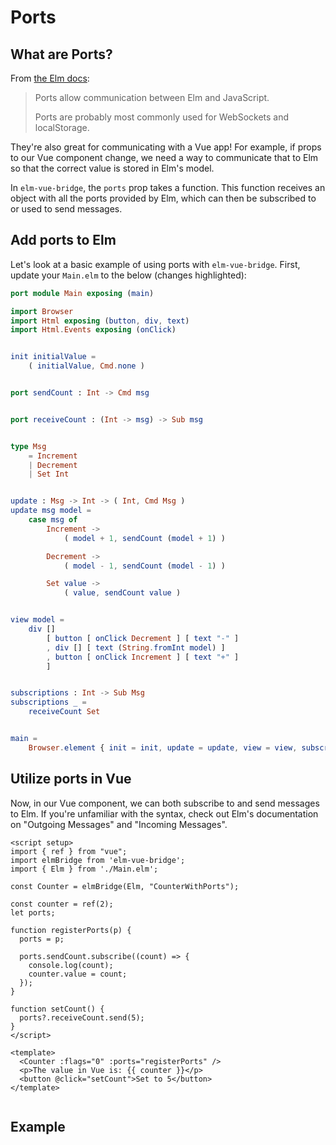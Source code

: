 <script setup>
  import CounterWithPorts from '../../../../.vuepress/components/CounterWithPorts.vue'
</script>

# Ports

## What are Ports?

From [the Elm docs](https://guide.elm-lang.org/interop/ports.html):

> Ports allow communication between Elm and JavaScript.
>
> Ports are probably most commonly used for WebSockets and localStorage.

They're also great for communicating with a Vue app! For example, if props to our Vue component change, we need a way to communicate that to Elm so that the correct value is stored in Elm's model.

In `elm-vue-bridge`, the `ports` prop takes a function. This function receives an object with all the ports provided by Elm, which can then be subscribed to or used to send messages. 

## Add ports to Elm

Let's look at a basic example of using ports with `elm-vue-bridge`. First, update your `Main.elm` to the below (changes highlighted):

```elm {1,12-15,21,27-34,45-51}
port module Main exposing (main)

import Browser
import Html exposing (button, div, text)
import Html.Events exposing (onClick)


init initialValue =
    ( initialValue, Cmd.none )


port sendCount : Int -> Cmd msg


port receiveCount : (Int -> msg) -> Sub msg


type Msg
    = Increment
    | Decrement
    | Set Int


update : Msg -> Int -> ( Int, Cmd Msg )
update msg model =
    case msg of
        Increment ->
            ( model + 1, sendCount (model + 1) )

        Decrement ->
            ( model - 1, sendCount (model - 1) )

        Set value ->
            ( value, sendCount value )


view model =
    div []
        [ button [ onClick Decrement ] [ text "-" ]
        , div [] [ text (String.fromInt model) ]
        , button [ onClick Increment ] [ text "+" ]
        ]


subscriptions : Int -> Sub Msg
subscriptions _ =
    receiveCount Set


main =
    Browser.element { init = init, update = update, view = view, subscriptions = subscriptions }
```

## Utilize ports in Vue

Now, in our Vue component, we can both subscribe to and send messages to Elm. If you're unfamiliar with the syntax, check out Elm's documentation on "Outgoing Messages" and "Incoming Messages".

```vue {2,8-22,26-28}
<script setup>
import { ref } from "vue";
import elmBridge from 'elm-vue-bridge';
import { Elm } from './Main.elm';

const Counter = elmBridge(Elm, "CounterWithPorts");

const counter = ref(2);
let ports;

function registerPorts(p) {
  ports = p;

  ports.sendCount.subscribe((count) => {
    console.log(count);
    counter.value = count;
  });
}

function setCount() {
  ports?.receiveCount.send(5);
}
</script>

<template>
  <Counter :flags="0" :ports="registerPorts" />
  <p>The value in Vue is: {{ counter }}</p>
  <button @click="setCount">Set to 5</button>
</template>


```



## Example

<CounterWithPorts />
